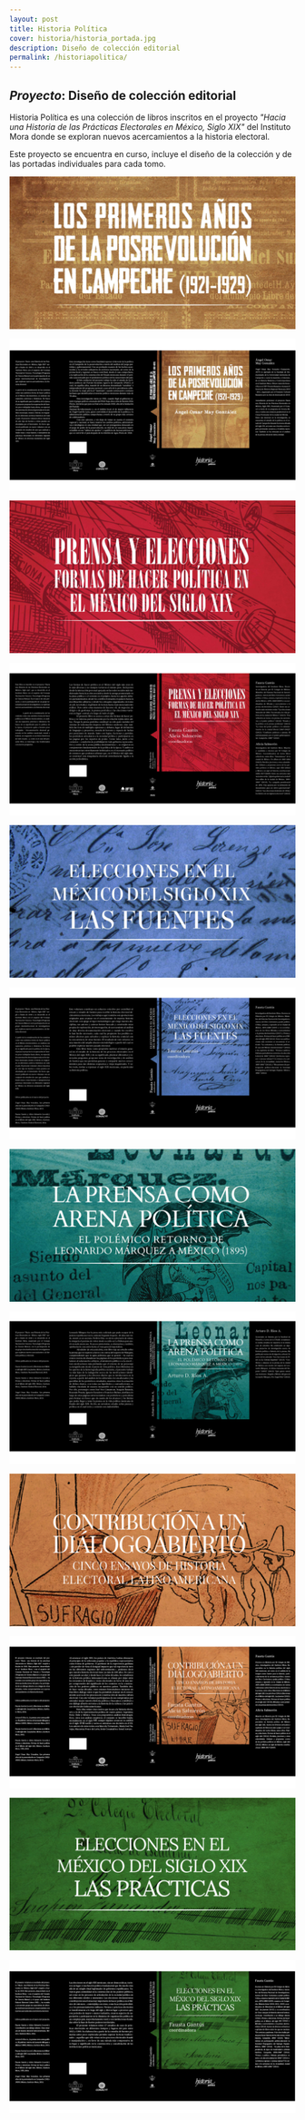 ```yaml
---
layout: post
title: Historia Política
cover: historia/historia_portada.jpg
description: Diseño de colección editorial
permalink: /historiapolitica/
---
```


## _Proyecto_: Diseño de colección editorial

Historia Política es una colección de libros inscritos en el proyecto *"Hacia una Historia de las Prácticas Electorales en México, Siglo XIX"* del Instituto Mora donde se exploran nuevos acercamientos a la historia electoral.

Este proyecto se encuentra en curso, incluye el diseño de la colección y de las portadas individuales para cada tomo. 

![proyecto-01][proyecto-01]

![proyecto-02][proyecto-02]

![proyecto-03][proyecto-03]

![proyecto-04][proyecto-04]

![proyecto-05][proyecto-05]

![proyecto-06][proyecto-06]

![proyecto-07][proyecto-07]

![proyecto-08][proyecto-08]

![proyecto-09][proyecto-09]

![proyecto-10][proyecto-10]

![proyecto-11][proyecto-11]

![proyecto-12][proyecto-12]

[proyecto-01]: /images/historia/historia_01.jpg
[proyecto-02]: /images/historia/historia_02.jpg
[proyecto-03]: /images/historia/historia_03.jpg
[proyecto-04]: /images/historia/historia_04.jpg
[proyecto-05]: /images/historia/historia_05.jpg
[proyecto-06]: /images/historia/historia_06.jpg
[proyecto-07]: /images/historia/historia_07.jpg
[proyecto-08]: /images/historia/historia_08.jpg
[proyecto-09]: /images/historia/historia_09.jpg
[proyecto-10]: /images/historia/historia_10.jpg
[proyecto-11]: /images/historia/historia_11.jpg
[proyecto-12]: /images/historia/historia_12.jpg

